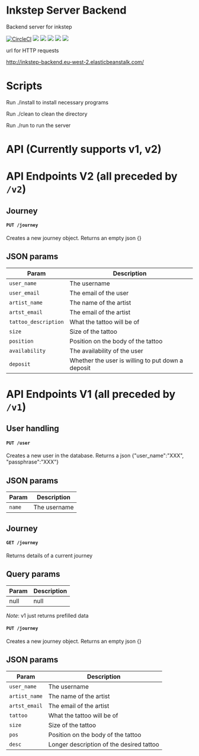 # Inkstep Server Backend
Backend server for inkstep


[![CircleCI](https://circleci.com/gh/inkstep/backend.svg?style=svg)](https://circleci.com/gh/inkstep/backend)
![](https://img.shields.io/badge/database-postgres-purple.svg)
![](https://img.shields.io/badge/dependancies-gradle-green.svg)
![](https://img.shields.io/badge/container-docker-blue.svg)
![](https://img.shields.io/badge/server-aws-yellow.svg)
![](https://img.shields.io/badge/project-inkstep-black.svg)

url for HTTP requests 

http://inkstep-backend.eu-west-2.elasticbeanstalk.com/

# Scripts
Run ./install to install necessary programs

Run ./clean to clean the directory

Run ./run to run the server

# API (Currently supports v1, v2)

# API Endpoints V2 (all preceded by `/v2`)

## Journey

#### `PUT /journey`

Creates a new journey object. Returns an empty json {}


## JSON params

| Param | Description |
| ---- | ------ |
| `user_name` | The username |
| `user_email` | The email of the user
| `artist_name` | The name of the artist |
| `artst_email` | The email of the artist |
| `tattoo_description` | What the tattoo will be of |
| `size` | Size of the tattoo |
| `position` | Position on the body of the tattoo |
| `availability` | The availability of the user |
| `deposit` | Whether the user is willing to put down a deposit |

# API Endpoints V1 (all preceded by `/v1`)

## User handling

#### `PUT /user`

Creates a new user in the database. Returns a json {"user_name":"XXX", "passphrase":"XXX"}

## JSON params

| Param | Description |
| ---- | ------ |
| `name` | The username |

## Journey

#### `GET /journey`

Returns details of a current journey 


## Query params

| Param | Description |
| ---- | ------ |
| null | null |

_Note_: v1 just returns prefilled data

#### `PUT /journey`

Creates a new journey object. Returns an empty json {}


## JSON params

| Param | Description |
| ---- | ------ |
| `user_name` | The username |
| `artist_name` | The name of the artist |
| `artst_email` | The email of the artist |
| `tattoo` | What the tattoo will be of |
| `size` | Size of the tattoo |
| `pos` | Position on the body of the tattoo |
| `desc` | Longer description of the desired tattoo |

